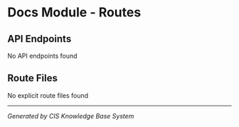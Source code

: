 # Docs Module - Routes

## API Endpoints
No API endpoints found

## Route Files
No explicit route files found

---
*Generated by CIS Knowledge Base System*